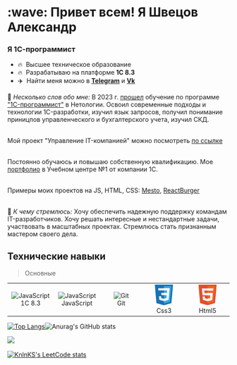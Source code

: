 <h1 align="left">:wave: Привет всем! Я Швецов Александр</h1>

<h3 align="left">Я 1С-программист</h3>

- :fire: &nbsp;Высшее техническое образование
- :fire: &nbsp;Разрабатываю на платформе **1С 8.3**  
- :airplane: &nbsp;Найти меня можно в **[Telegram](https://t.me/Takeyourenergy)** и **[Vk](https://vk.com/takeyourenergy)**


:moyai: *Несколько слов обо мне:*
 В 2023 г. [прошел](https://github.com/TakeYourEnergy/1C-programmer/blob/main/certificate/Диплом%20Швецов.png) обучение по программе ["1C-программист"](https://netology.ru/programs/developer1c#/) в Нетологии. Освоил современные подходы и технологии 1C-разработки, изучил язык запросов, получил понимание приницпов управленческого и бухгалтерского учета, изучил СКД.

 <br>Мой проект "Управление IT-компанией" можно посмотреть [по ссылке](https://github.com/TakeYourEnergy/1C-programmer)

 <br>Постоянно обучаюсь и повышаю собственную квалификацию. Мое [портфолио](https://uc1.1c.ru/account/summary/?token=9cf566a3b4d82d4d211be956dd699b62&ver=2) в Учебном центре №1 от компании 1С.

 <br>Примеры моих проектов на JS, HTML, CSS: [Mesto](https://takeyourenergy.github.io/mesto-project/), [ReactBurger](https://takeyourenergy.github.io/react-burger/)
 
<br>:dart: *К чему стремлюсь:* 
Хочу обеспечить надежную поддержку командам IT-разработчиков. Хочу решать интересные и нестандартные задачи, участвовать в масштабных проектах. Стремлюсь стать признанным мастером своего дела.


<h2 align="left">Технические навыки</h2>

> Основные

<table width='100%'>
  <tr>
      <td align="center" width="96">
        <img src="https://rossoshru.ru/wp-content/uploads/2023/05/7-big-2.png" width="48" height="48" alt="JavaScript" />
      <br>1С 8.3
    </td>
    <td align="center" width="96">
        <img src="https://upload.wikimedia.org/wikipedia/commons/thumb/9/99/Unofficial_JavaScript_logo_2.svg/1024px-Unofficial_JavaScript_logo_2.svg.png" width="48" height="48" alt="JavaScript" />
      <br>JavaScript
    </td>
    <td align="center" width="96">
        <img src="https://upload.wikimedia.org/wikipedia/commons/thumb/3/3f/Git_icon.svg/1200px-Git_icon.svg.png" width="48" height="48" alt="Git" />
      <br>Git
    </td>
    <td align="center" width="96"> 
        <img src="https://github.com/devicons/devicon/blob/master/icons/css3/css3-original.svg" width="48" height="48" alt="css3" />
      <br>Css3
    </td>
    <td align="center" width="96">
        <img src="https://github.com/devicons/devicon/blob/master/icons/html5/html5-original.svg" width="48" height="48" alt="Html5" />
      <br>Html5
    </td>
  </tr> 
</table>


[![Top Langs](https://github-readme-stats.vercel.app/api/top-langs/?username=TakeYourEnergy&layout=compact&theme=cobalt)](https://github.com/anuraghazra/github-readme-stats)![Anurag's GitHub stats](https://github-readme-stats.vercel.app/api?username=TakeYourEnergy&hide=stars&countprs&theme=cobalt)

![](https://www.codewars.com/users/TakeYourEnergy/badges/large)
<div></div>

[![KnlnKS's LeetCode stats](https://leetcode-stats-six.vercel.app/api?username=takeyourenergy&theme=dark)](https://github.com/KnlnKS/leetcode-stats)

<!-- ### Connect with me: -->

<!-- BLOG-POST-LIST:END -->
